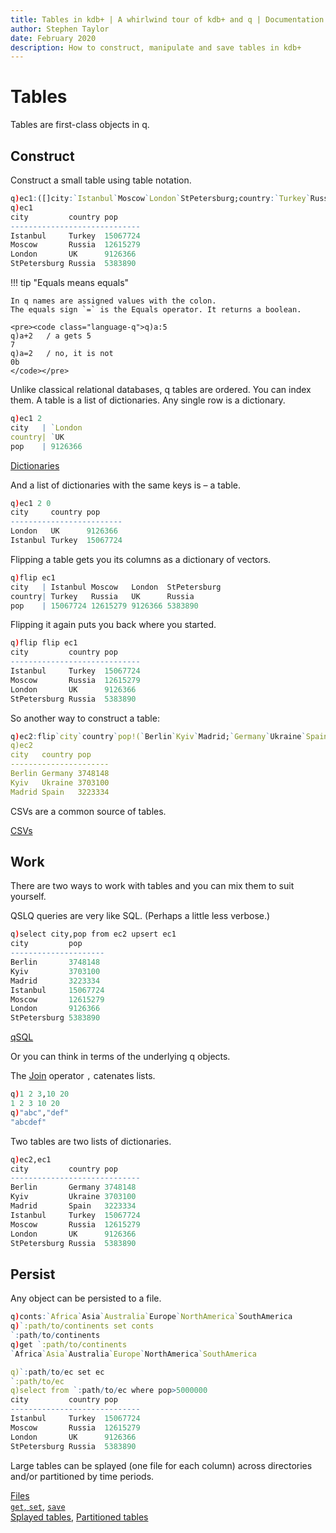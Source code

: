 ```yaml
---
title: Tables in kdb+ | A whirlwind tour of kdb+ and q | Documentation for kdb+ and the q programming language
author: Stephen Taylor
date: February 2020
description: How to construct, manipulate and save tables in kdb+
---
```

# Tables



Tables are first-class objects in q. 


## Construct

Construct a small table using table notation.

```q
q)ec1:([]city:`Istanbul`Moscow`London`StPetersburg;country:`Turkey`Russia`UK`Russia;pop:15067724 12615279 9126366 5383890)
q)ec1
city         country pop
-----------------------------
Istanbul     Turkey  15067724
Moscow       Russia  12615279
London       UK      9126366
StPetersburg Russia  5383890
```

!!! tip "Equals means equals"

    In q names are assigned values with the colon.
    The equals sign `=` is the Equals operator. It returns a boolean.

    <pre><code class="language-q">q)a:5
    q)a+2   / a gets 5
    7
    q)a=2   / no, it is not
    0b
    </code></pre>

Unlike classical relational databases, q tables are ordered. You can index them.
A table is a list of dictionaries. Any single row is a dictionary.

```q
q)ec1 2
city   | `London
country| `UK
pop    | 9126366
```

<i class="far fa-hand-point-right"></i>
[Dictionaries](dictionaries.md)

And a list of dictionaries with the same keys is – a table.

```q
q)ec1 2 0
city     country pop
-------------------------
London   UK      9126366
Istanbul Turkey  15067724
```

Flipping a table gets you its columns as a dictionary of vectors.

```q
q)flip ec1
city   | Istanbul Moscow   London  StPetersburg
country| Turkey   Russia   UK      Russia
pop    | 15067724 12615279 9126366 5383890
```

Flipping it again puts you back where you started. 

```q
q)flip flip ec1
city         country pop
-----------------------------
Istanbul     Turkey  15067724
Moscow       Russia  12615279
London       UK      9126366
StPetersburg Russia  5383890
```

So another way to construct a table:

```q
q)ec2:flip`city`country`pop!(`Berlin`Kyiv`Madrid;`Germany`Ukraine`Spain;3748148 3703100 3223334)
q)ec2
city   country pop
----------------------
Berlin Germany 3748148
Kyiv   Ukraine 3703100
Madrid Spain   3223334
```

CSVs are a common source of tables.

<i class="far fa-hand-point-right"></i>
[CSVs](csvs.md)


## Work

There are two ways to work with tables and you can mix them to suit yourself. 

QSLQ queries are very like SQL. (Perhaps a little less verbose.)

```q
q)select city,pop from ec2 upsert ec1
city         pop
---------------------
Berlin       3748148
Kyiv         3703100
Madrid       3223334
Istanbul     15067724
Moscow       12615279
London       9126366
StPetersburg 5383890
```

<i class="far fa-hand-point-right"></i>
[qSQL](queries.md)

Or you can think in terms of the underlying q objects. 

The [Join](../../ref/join.md) operator `,` catenates lists.

```q
q)1 2 3,10 20
1 2 3 10 20
q)"abc","def"
"abcdef"
```

Two tables are two lists of dictionaries. 

```q
q)ec2,ec1
city         country pop
-----------------------------
Berlin       Germany 3748148
Kyiv         Ukraine 3703100
Madrid       Spain   3223334
Istanbul     Turkey  15067724
Moscow       Russia  12615279
London       UK      9126366
StPetersburg Russia  5383890
```


## Persist

Any object can be persisted to a file.

```q
q)conts:`Africa`Asia`Australia`Europe`NorthAmerica`SouthAmerica
q)`:path/to/continents set conts
`:path/to/continents
q)get `:path/to/continents
`Africa`Asia`Australia`Europe`NorthAmerica`SouthAmerica

q)`:path/to/ec set ec
`:path/to/ec
q)select from `:path/to/ec where pop>5000000
city         country pop
-----------------------------
Istanbul     Turkey  15067724
Moscow       Russia  12615279
London       UK      9126366
StPetersburg Russia  5383890
```

Large tables can be splayed (one file for each column) across directories and/or partitioned by time periods. 

<i class="far fa-hand-point-right"></i>
[Files](files.md)
<br>
<i class="fas fa-book"></i>
[`get`, `set`](../../ref/get.md),
[`save`](../../ref/save.md)
<br>
<i class="fas fa-graduation-cap"></i>
[Splayed tables](../../kb/splayed-tables),
[Partitioned tables](../../kb/partition.md)



